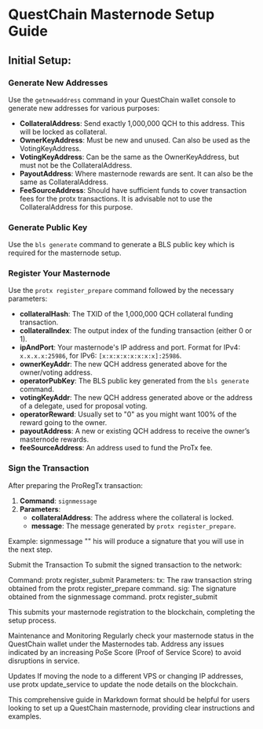 # QuestChain Masternode Setup Guide

## Initial Setup:
### Generate New Addresses
Use the `getnewaddress` command in your QuestChain wallet console to generate new addresses for various purposes:
- **CollateralAddress**: Send exactly 1,000,000 QCH to this address. This will be locked as collateral.
- **OwnerKeyAddress**: Must be new and unused. Can also be used as the VotingKeyAddress.
- **VotingKeyAddress**: Can be the same as the OwnerKeyAddress, but must not be the CollateralAddress.
- **PayoutAddress**: Where masternode rewards are sent. It can also be the same as CollateralAddress.
- **FeeSourceAddress**: Should have sufficient funds to cover transaction fees for the protx transactions. It is advisable not to use the CollateralAddress for this purpose.

### Generate Public Key
Use the `bls generate` command to generate a BLS public key which is required for the masternode setup.

### Register Your Masternode
Use the `protx register_prepare` command followed by the necessary parameters:
- **collateralHash**: The TXID of the 1,000,000 QCH collateral funding transaction.
- **collateralIndex**: The output index of the funding transaction (either 0 or 1).
- **ipAndPort**: Your masternode's IP address and port. Format for IPv4: `x.x.x.x:25986`, for IPv6: `[x:x:x:x:x:x:x:x]:25986`.
- **ownerKeyAddr**: The new QCH address generated above for the owner/voting address.
- **operatorPubKey**: The BLS public key generated from the `bls generate` command.
- **votingKeyAddr**: The new QCH address generated above or the address of a delegate, used for proposal voting.
- **operatorReward**: Usually set to "0" as you might want 100% of the reward going to the owner.
- **payoutAddress**: A new or existing QCH address to receive the owner’s masternode rewards.
- **feeSourceAddress**: An address used to fund the ProTx fee.

### Sign the Transaction
After preparing the ProRegTx transaction:
1. **Command**: `signmessage`
2. **Parameters**:
   - **collateralAddress**: The address where the collateral is locked.
   - **message**: The message generated by `protx register_prepare`.

Example:
signmessage <CollateralAddress> "<message from protx register_prepare output>"
his will produce a signature that you will use in the next step.

Submit the Transaction
To submit the signed transaction to the network:

Command: protx register_submit
Parameters:
tx: The raw transaction string obtained from the protx register_prepare command.
sig: The signature obtained from the signmessage command.
protx register_submit <tx from register_prepare> <sig from signmessage>

This submits your masternode registration to the blockchain, completing the setup process.

Maintenance and Monitoring
Regularly check your masternode status in the QuestChain wallet under the Masternodes tab.
Address any issues indicated by an increasing PoSe Score (Proof of Service Score) to avoid disruptions in service.

Updates
If moving the node to a different VPS or changing IP addresses, use protx update_service to update the node details on the blockchain.


This comprehensive guide in Markdown format should be helpful for users looking to set up a QuestChain masternode, providing clear instructions and examples.
